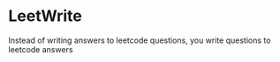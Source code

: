 # LeetWrite

Instead of writing answers to leetcode questions, you write questions to leetcode answers

